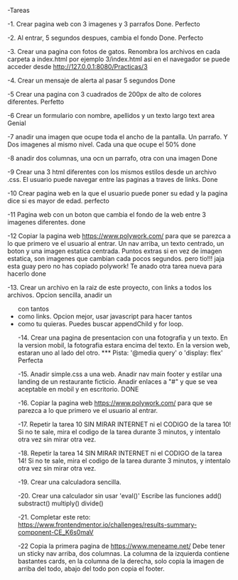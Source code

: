 -Tareas

-1. Crear pagina web con 3 imagenes y 3 parrafos
Done. Perfecto

-2. Al entrar, 5 segundos despues, cambia el fondo
Done. Perfecto

-3. Crear una pagina con fotos de gatos.
Renombra los archivos en cada carpeta a index.html
por ejemplo 3/index.html asi en el navegador se puede acceder desde http://127.0.0.1:8080/Practicas/3

-4. Crear un mensaje de alerta al pasar 5 segundos
Done

-5 Crear una pagina con 3 cuadrados de 200px de alto de colores diferentes. 
Perfetto

-6 Crear un formulario con nombre, apellidos y un texto largo text area
Genial

-7 anadir una imagen que ocupe toda el ancho de la pantalla. Un parrafo. Y Dos imagenes al mismo nivel. Cada una que ocupe el 50%
done

-8 anadir dos columnas, una ocn un parrafo, otra con una imagen
Done

-9 Crear una 3 html diferentes con los mismos estilos desde un archivo .css. El usuario puede navegar entre las paginas a traves de links.
Done

-10 Crear pagina web en la que el usuario puede poner su edad y la pagina dice si es mayor de edad.
perfecto

-11 Pagina web con un boton que cambia el fondo de la web entre 3 imagenes diferentes.
done

-12 Copiar la pagina web https://www.polywork.com/ para que se parezca a lo que primero ve el usuario al entrar. Un nav arriba,  un texto centrado, un boton y una imagen estatica centrada. Puntos extras si en vez de imagen estatica, son imagenes que cambian cada pocos segundos.
pero tio!!! jaja esta guay pero no has copiado polywork! Te anado otra tarea nueva para hacerlo
done

-13. Crear un archivo en la raiz de este proyecto, con links a todos los archivos. Opcion sencilla, anadir un <ul> con tantos <li> como links. Opcion mejor, usar javascript para hacer tantos <li> como tu quieras. Puedes buscar appendChild y for loop.

-14. Crear una pagina de presentacion con una fotografia y un texto. En la version mobil, la fotografia estara encima del texto. En la version web, estaran uno al lado del otro. *** Pista: '@media query'  o 'display: flex'
Perfecta

-15. Anadir simple.css a una web. Anadir nav main footer y estilar una landing de un restaurante ficticio. Anadir enlaces a "#" y que se vea aceptable en mobil y en escritorio. 
DONE

-16. Copiar la pagina web https://www.polywork.com/ para que se parezca a lo que primero ve el usuario al entrar. 

-17. Repetir la tarea 10 SIN MIRAR INTERNET ni el CODIGO de la tarea 10! Si no te sale, mira el codigo de la tarea durante 3 minutos, y intentalo otra vez sin mirar otra vez.

-18. Repetir la tarea 14 SIN MIRAR INTERNET ni el CODIGO de la tarea 14! Si no te sale, mira el codigo de la tarea durante 3 minutos, y intentalo otra vez sin mirar otra vez.

-19. Crear una calculadora sencilla.

-20. Crear una calculador sin usar 'eval()' Escribe las funciones add() substract() multiply() divide()

-21. Completar este reto: https://www.frontendmentor.io/challenges/results-summary-component-CE_K6s0maV

-22 Copia la primera pagina de https://www.meneame.net/ Debe tener un sticky nav arriba, dos columnas. La columna de la izquierda contiene bastantes cards, en la columna de la derecha, solo copia la imagen de arriba del todo, abajo del todo pon copia el footer.
